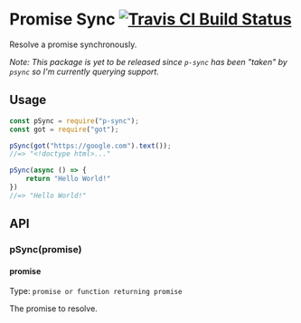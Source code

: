 # Promise Sync [![Travis CI Build Status](https://img.shields.io/travis/com/Richienb/p-sync/master.svg?style=for-the-badge)](https://travis-ci.com/Richienb/p-sync)

Resolve a promise synchronously.

*Note: This package is yet to be released since `p-sync` has been "taken" by `psync` so I'm currently querying support.*

<!--
[![NPM Badge](https://nodei.co/npm/p-sync.png)](https://npmjs.com/package/p-sync)

## Install

```sh
npm install p-sync
```
-->

## Usage

```js
const pSync = require("p-sync");
const got = require("got");

pSync(got("https://google.com").text());
//=> "<!doctype html>..."

pSync(async () => {
	return "Hello World!"
})
//=> "Hello World!"
```

## API

### pSync(promise)

#### promise

Type: `promise or function returning promise`

The promise to resolve.
